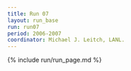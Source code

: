 ```yaml
---
title: Run 07
layout: run_base
run: run07
period: 2006-2007
coordinator: Michael J. Leitch, LANL.
---
```

{% include run/run_page.md %}
